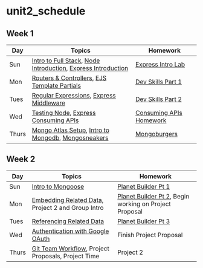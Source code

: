 # unit2_schedule

## Week 1

| Day       | Topics                                          | Homework                                    |
|-----------|-------------------------------------------------|---------------------------------------------|
| Sun     | [Intro to Full Stack](https://github.com/Payne-in-Bahrain/u2_lesson_intro_to_full_stack), [Node Introduction](https://github.com/Payne-in-Bahrain/u2_lessons_node_intro), [Express Introduction](https://github.com/Payne-in-Bahrain/u2_lesson_express_intro) | [Express Intro Lab](https://github.com/Payne-in-Bahrain/u2_homework_express_intro_lab) |
| Mon     | [Routers & Controllers](https://github.com/Payne-in-Bahrain/u2_lessons_express_routers_and_controllers), [EJS Template Partials](https://github.com/Payne-in-Bahrain/U2_lessons_ejs_partial_templates) | [Dev Skills Part 1](https://github.com/Payne-in-Bahrain/u2_homework_dev_skills_pt_2) |
| Tues    | [Regular Expressions](https://github.com/Payne-in-Bahrain/u2_lessons_regular_expressions), [Express Middleware](https://github.com/Payne-in-Bahrain/u2_lessons_express_middleware) | [Dev Skills Part 2](https://github.com/Payne-in-Bahrain/u2_homework_dev_skills_pt_2) |
| Wed   | [Testing Node](https://github.com/Payne-in-Bahrain/u2_lessons_testing_node_with_jest_and_supertest), [Express Consuming APIs](https://github.com/Payne-in-Bahrain/u2_lessons_express_consuming_apis) | [Consuming APIs Homework](#)  |
| Thurs  | [Mongo Atlas Setup](https://github.com/Payne-in-Bahrain/u2_lessons_mongodb_atlas), [Intro to Mongodb](https://github.com/Payne-in-Bahrain/u2_lessons_intro_to_mongodb), [Mongosneakers](https://github.com/Payne-in-Bahrain/u2_lessons_mongo_db_sneaker_exercise) | [Mongoburgers](https://github.com/Payne-in-Bahrain/mongo-burgers)|

## Week 2

| Day  | Topics                                            | Homework                                      |
|------|---------------------------------------------------|-----------------------------------------------|
| Sun  | [Intro to Mongoose](https://github.com/Payne-in-Bahrain/u2_lessons_intro_to_mongoose) | [Planet Builder Pt 1](https://github.com/Payne-in-Bahrain/u2_homework_Mongoose_Planet_Builder_Pt_1) |
| Mon  | [Embedding Related Data](https://github.com/Payne-in-Bahrain/u2_lessons_embedding_related_data), Project 2 and Group Intro | [Planet Builder Pt 2](https://github.com/Payne-in-Bahrain/u2_homework_Mongoose_Planet_Builder_Pt_2), Begin working on Project Proposal |
| Tues | [Referencing Related Data](https://github.com/Payne-in-Bahrain/u2_lessons_referencing_related_data) | [Planet Builder Pt 3](https://github.com/Payne-in-Bahrain/u2_homework_Mongoose_Planet_Builder_Pt_3) |
| Wed  | [Authentication with Google OAuth](https://github.com/Payne-in-Bahrain/u2_lessons_oauth_authentication)| Finish Project Proposal                       |
| Thurs| [Git Team Workflow](https://github.com/Payne-in-Bahrain/group_git), Project Proposals, Project Time | Project 2                                    |


